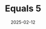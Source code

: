 ---  
layout: startup_page  
title: "Equals 5"  
id: "equals5.com"  
permalink: "/equals5equals5.com02122025/"  
website: "https://equals5.com/"  
funding_round: "Strategic Investment"  
funding_amount: ""  
investors: "Baleon Capital"  
about: "Equals 5 is an AdTech platform that specializes in providing marketing solutions for the Pharma and Life Sciences industries. Their platform enables pharmaceutical companies and agencies to build audiences, execute campaigns, and engage with Healthcare Professionals (HCPs) across various channels, leveraging 100% NPI-level targeting and reporting for enhanced performance transparency and attribution."  
markets: "AdTech, Pharma, Healthcare"  
hq: "New York, New York, United States"  
founded_year: "2020"  
linkedin: "https://www.linkedin.com/company/equals5"  
twitter: ""  
instagram: ""  
facebook: "https://www.facebook.com/equals5healthcare/"  
crunchbase: "https://www.crunchbase.com/organization/equals-5"  
pitchbook: ""  

date_display: "12-Feb-2025"  
date: "2025-02-12"

# SEO Optimization  
meta_title: "Equals 5 - Strategic Investment"  
meta_description: "Equals 5, Equals 5 is an AdTech platform that specializes in providing marketing solutions for the Pharma and Life Sciences industries. Their platform enables p..."  
meta_keywords: "Equals 5, AdTech, Pharma, Healthcare, Strategic Investment funding"  
canonical_url: "https://startup.projectstartups.com/equals5equals5.com02122025/"  
---